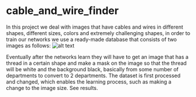 # cable_and_wire_finder
In this project we deal with images that have cables and wires in different shapes,
different sizes, colors and extremely challenging shapes,
in order to train our networks we use a ready-made database that consists of two images as follows:
![alt text](https://ibb.co/Vw3TPwC)

Eventually after the networks learn they will have to get an image that has a thread in a certain shape 
and make a mask on the image so that the thread will be white and the background black,
basically from some number of departments to convert to 2 departments.
The dataset is first processed and changed, which enables the learning process,
such as making a change to the image size.
See results.
